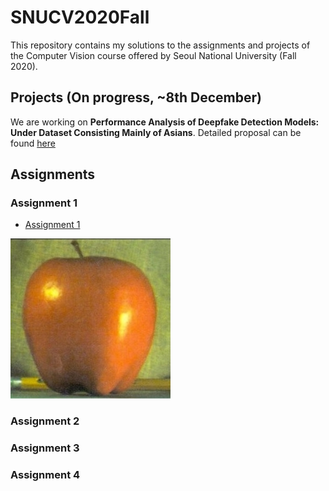 # SNUCV2020Fall

This repository contains my solutions to the assignments and projects of the Computer Vision course offered by Seoul National University (Fall 2020).




## Projects (On progress, ~8th December)


We are working on **Performance Analysis of Deepfake Detection Models: Under Dataset Consisting Mainly of Asians**. Detailed proposal can be found [here](https://github.com/swc0620/SNUCV2020Fall/blob/master/Project/Proposal.pdf)





## Assignments


### Assignment 1

- [Assignment 1](https://github.com/swc0620/SNUCV2020Fall/blob/master/HW1/hw1.pdf)


![apple](https://github.com/swc0620/SNUCV2020Fall/blob/master/HW1/images/apple.jpg)

### Assignment 2


### Assignment 3


### Assignment 4

